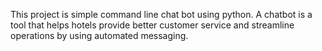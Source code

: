 This project is simple command line chat bot using python. A chatbot is a tool that helps hotels provide better customer service and streamline operations by using automated messaging.
